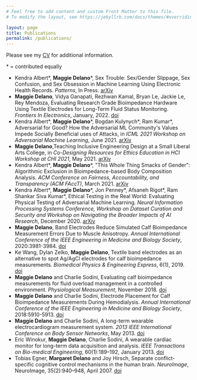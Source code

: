 ```yaml
---
# Feel free to add content and custom Front Matter to this file.
# To modify the layout, see https://jekyllrb.com/docs/themes/#overriding-theme-defaults

layout: page
title: Publications
permalink: /publications/
---
```


Please see my <a href="../cv_mkd.pdf" target="_blank">CV</a> for additional information.

\* = contributed equally

* Kendra Albert\*, **Maggie Delano**\*, Sex Trouble: Sex/Gender Slippage, Sex Confusion, and Sex Obsession in Machine Learning Using Electronic Health Records. _Patterns_, In Press. [arXiv](https://arxiv.org/abs/2203.08227)
* **Maggie Delano**, Vidya Ganapati, Rezhwan Kamal, Bryan Le, Jackie Le, Rey Mendoza, Evaluating Research Grade Bioimpedance Hardware Using Textile Electrodes for Long-Term Fluid Status Monitoring. _Frontiers In Electronics_, January, 2022. [doi](https://doi.org/10.3389/felec.2021.762442)
* Kendra Albert\*, **Maggie Delano**\*, Bogdan Kulynych\*, Ram Kumar\*, Adversarial for Good? How the Adversarial ML Community's Values Impede Socially Beneficial uses of Attacks, in _ICML 2021 Workshop on Adversarial Machine Learning_, June 2021. [arXiv](https://arxiv.org/abs/2107.10302)
* **Maggie Delano**,Teaching Inclusive Engineering Design at a Small Liberal Arts College, in _Co-Designing Resources for Ethics Education in HCI Workshop at CHI 2021_, May 2021. [arXiv](https://arxiv.org/abs/2105.08201)
* Kendra Albert\*, **Maggie Delano**\*, "This Whole Thing Smacks of Gender": Algorithmic Exclusion in Bioimpedance-based Body Composition Analysis. _ACM Conference on Fairness, Accountability, and Transparency (ACM FAccT)_, March 2021. [arXiv](https://arxiv.org/abs/2101.08325)
* Kendra Albert\*, **Maggie Delano**\*, Jon Penney\*, Afsaneh Rigot\*, Ram Shankar Siva Kumar\*, Ethical Testing in the Real World: Evaluating Physical Testing of Adversarial Machine Learning. _Neural Information Processing Systems Conference, Workshop on Dataset Curation and Security and Workshop on Navigating the Broader Impacts of AI Research_, December 2020. [arXiv](https://arxiv.org/abs/2012.02048)
* **Maggie Delano**, Band Electrodes Reduce Simulated Calf Bioimpedance Measurement Errors Due to Muscle Anisotropy. _Annual International Conference of the IEEE Engineering in Medicine and Biology Society_, 2020:3981-3984. [doi](https://doi.org/10.1109/EMBC44109.2020.9175272)
* Ke Wang, Dylan Zelko, **Maggie Delano**, Textile band electrodes as an alternative to spot Ag/AgCl electrodes for calf bioimpedance measurements. _Biomedical Physics & Engineering Express_, 6(1), 2019. [doi](https://doi.org/10.1088/2057-1976/ab5b02)
* **Maggie Delano** and Charlie Sodini, Evaluating calf bioimpedance measurements for fluid overload management in a controlled environment. _Physiological Measurement_, November 2018. [doi](http://dx.doi.org/10.1088/1361-6579/aaf277)
 * **Maggie Delano** and Charlie Sodini, Electrode Placement for Calf Bioimpedance Measurements During Hemodialysis. _Annual International Conference of the IEEE Engineering in Medicine and Biology Society_, 2018:5910-5913. [doi](http://dx.doi.org/10.1109/EMBC.2018.8513563)
* **Maggie Delano** and Charlie Sodini, A long-term wearable electrocardiogram measurement system. _2013 IEEE International Conference on Body Sensor Networks_, May 2013. [doi](http://dx.doi.org/10.1109/BSN.2013.6575459)
* Eric Winokur, **Maggie Delano**, Charlie Sodini, A wearable cardiac monitor for long-term data acquisition and analysis. _IEEE Transactions on Bio-medical Engineering_, 60(1):189–192, January 2013. [doi](http://dx.doi.org/10.1109/TBME.2012.2217958)
* Tobias Egner, **Margaret Delano** and Joy Hirsch, Separate conflict-specific cognitive control mechanisms in the human brain. _NeuroImage_, NeuroImage, 35(2):940–948, April 2007. [doi](http://dx.doi.org/10.1016/j.neuroimage.2006.11.061)


